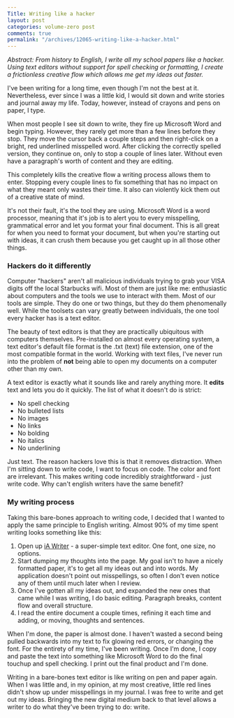 ```yaml
---
Title: Writing like a hacker
layout: post
categories: volume-zero post
comments: true
permalink: "/archives/12065-writing-like-a-hacker.html"
---
```



*Abstract: From history to English, I write all my school papers like a hacker. Using text editors without support for spell checking or formatting, I create a frictionless creative flow which allows me get my ideas out faster.*

I've been writing for a long time, even though I'm not the best at it. Nevertheless, ever since I was a little kid, I would sit down and write stories and journal away my life. Today, however, instead of crayons and pens on paper, I type.

When most people I see sit down to write, they fire up Microsoft Word and begin typing. However, they rarely get more than a few lines before they stop. They move the cursor back a couple steps and then right-click on a bright, red underlined misspelled word. After clicking the correctly spelled version, they continue on, only to stop a couple of lines later. Without even have a paragraph's worth of content and they are editing.

This completely kills the creative flow a writing process allows them to enter. Stopping every couple lines to fix something that has no impact on what they meant only wastes their time. It also can violently kick them out of a creative state of mind.

It's not their fault, it's the tool they are using. Microsoft Word is a word processor, meaning that it's job is to alert you to every misspelling, grammatical error and let you format your final document. This is all great for when you need to format your document, but when you're starting out with ideas, it can crush them because you get caught up in all those other things.

### Hackers do it differently

Computer "hackers" aren't all malicious individuals trying to grab your VISA digits off the local Starbucks wifi. Most of them are just like me: enthusiastic about computers and the tools we use to interact with them. Most of our tools are simple. They do one or two things, but they do them phenomenally well. While the toolsets can vary greatly between individuals, the one tool every hacker has is a text editor.

The beauty of text editors is that they are practically ubiquitous with computers themselves. Pre-installed on almost every operating system, a text editor's default file format is the .txt (text) file extension, one of the most compatible format in the world. Working with text files, I've never run into the problem of **not** being able to open my documents on a computer other than my own.

A text editor is exactly what it sounds like and rarely anything more. It **edits** text and lets you do it quickly. The list of what it doesn't do is strict:

- No spell checking
- No bulleted lists
- No images
- No links
- No bolding
- No italics
- No underlining

Just text. The reason hackers love this is that it removes distraction. When I'm sitting down to write code, I want to focus on code. The color and font are irrelevant. This makes writing code incredibly straightforward - just write code. Why can't english writers have the same benefit?

### My writing process

Taking this bare-bones approach to writing code, I decided that I wanted to apply the same principle to English writing. Almost 90% of my time spent writing looks something like this:

1. Open up [iA Writer](http://iawriter.com) - a super-simple text editor. One font, one size, no options.
2. Start dumping my thoughts into the page. My goal isn't to have a nicely formatted paper, it's to get all my ideas out and into words. My application doesn't point out misspellings, so often I don't even notice any of them until much later when I review.
3. Once I've gotten all my ideas out, and expanded the new ones that came while I was writing, I do basic editing. Paragraph breaks, content flow and overall structure.
4. I read the entire document a couple times, refining it each time and adding, or moving, thoughts and sentences.

When I'm done, the paper is almost done. I haven't wasted a second being pulled backwards into my text to fix glowing red errors, or changing the font. For the entirety of my time, I've been writing. Once I'm done, I copy and paste the text into something like Microsoft Word to do the final touchup and spell checking. I print out the final product and I'm done.

Writing in a bare-bones text editor is like writing on pen and paper again. When I was little and, in my opinion, at my most creative, little red lines didn't show up under misspellings in my journal. I was free to write and get out my ideas. Bringing the new digital medium back to that level allows a writer to do what they've been trying to do: write.
